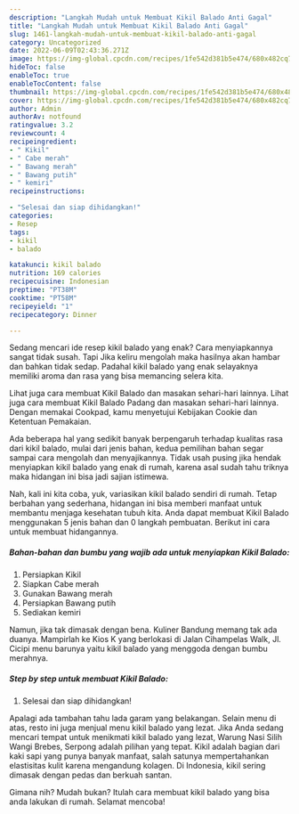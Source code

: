 ```yaml
---
description: "Langkah Mudah untuk Membuat Kikil Balado Anti Gagal"
title: "Langkah Mudah untuk Membuat Kikil Balado Anti Gagal"
slug: 1461-langkah-mudah-untuk-membuat-kikil-balado-anti-gagal
category: Uncategorized
date: 2022-06-09T02:43:36.271Z
image: https://img-global.cpcdn.com/recipes/1fe542d381b5e474/680x482cq70/kikil-balado-foto-resep-utama.jpg
hideToc: false
enableToc: true
enableTocContent: false
thumbnail: https://img-global.cpcdn.com/recipes/1fe542d381b5e474/680x482cq70/kikil-balado-foto-resep-utama.jpg
cover: https://img-global.cpcdn.com/recipes/1fe542d381b5e474/680x482cq70/kikil-balado-foto-resep-utama.jpg
author: Admin
authorAv: notfound
ratingvalue: 3.2
reviewcount: 4
recipeingredient:
- " Kikil"
- " Cabe merah"
- " Bawang merah"
- " Bawang putih"
- " kemiri"
recipeinstructions:

- "Selesai dan siap dihidangkan!"
categories:
- Resep
tags:
- kikil
- balado

katakunci: kikil balado 
nutrition: 169 calories
recipecuisine: Indonesian
preptime: "PT38M"
cooktime: "PT58M"
recipeyield: "1"
recipecategory: Dinner

---
```



Sedang mencari ide resep kikil balado yang enak? Cara menyiapkannya sangat tidak susah. Tapi Jika keliru mengolah maka hasilnya akan hambar dan bahkan tidak sedap. Padahal kikil balado yang enak selayaknya memiliki aroma dan rasa yang bisa memancing selera kita.


Lihat juga cara membuat Kikil Balado dan masakan sehari-hari lainnya. Lihat juga cara membuat Kikil Balado Padang dan masakan sehari-hari lainnya. Dengan memakai Cookpad, kamu menyetujui Kebijakan Cookie dan Ketentuan Pemakaian.

Ada beberapa hal yang sedikit banyak berpengaruh terhadap kualitas rasa dari kikil balado, mulai dari jenis bahan, kedua pemilihan bahan segar sampai cara mengolah dan menyajikannya. Tidak usah pusing jika hendak menyiapkan kikil balado yang enak di rumah, karena asal sudah tahu triknya maka hidangan ini bisa jadi sajian istimewa.


Nah, kali ini kita coba, yuk, variasikan kikil balado sendiri di rumah. Tetap berbahan yang sederhana, hidangan ini bisa memberi manfaat untuk membantu menjaga kesehatan tubuh kita. Anda dapat membuat Kikil Balado menggunakan 5 jenis bahan dan 0 langkah pembuatan. Berikut ini cara untuk membuat hidangannya.

<!--inarticleads1-->

##### Bahan-bahan dan bumbu yang wajib ada untuk menyiapkan Kikil Balado:

1. Persiapkan  Kikil
1. Siapkan  Cabe merah
1. Gunakan  Bawang merah
1. Persiapkan  Bawang putih
1. Sediakan  kemiri


Namun, jika tak dimasak dengan bena. Kuliner Bandung memang tak ada duanya. Mampirlah ke Kios K yang berlokasi di Jalan Cihampelas Walk, Jl. Cicipi menu barunya yaitu kikil balado yang menggoda dengan bumbu merahnya. 

<!--inarticleads2-->

##### Step by step untuk membuat Kikil Balado:


1. Selesai dan siap dihidangkan!

Apalagi ada tambahan tahu lada garam yang belakangan. Selain menu di atas, resto ini juga menjual menu kikil balado yang lezat. Jika Anda sedang mencari tempat untuk menikmati kikil balado yang lezat, Warung Nasi Silih Wangi Brebes, Serpong adalah pilihan yang tepat. Kikil adalah bagian dari kaki sapi yang punya banyak manfaat, salah satunya mempertahankan elastisitas kulit karena mengandung kolagen. Di Indonesia, kikil sering dimasak dengan pedas dan berkuah santan. 

Gimana nih? Mudah bukan? Itulah cara membuat kikil balado yang bisa anda lakukan di rumah. Selamat mencoba!
